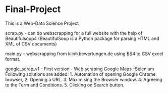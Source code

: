 # Final-Project
This is a Web-Data Science Project  

scrap.py -  can do webscrapping for a full website with the help of Beautifulsoup4 (BeautifulSoup is a Python package for parsing HTML and XML of CSV documents)

main.py -  webscrapping from klinikbewertungen.de using BS4 to CSV excel format.

google_scrap_v1 - First version - Web scraping Google Maps -Selenium
      Following solutions are added:
    1. Automation of opening Google Chrome browser, 
    2. Opening a URL.
    3. Maximising the Browser window.
    4. Agreeing to the Term and Conditions.
    5. Clicking on Search button.

